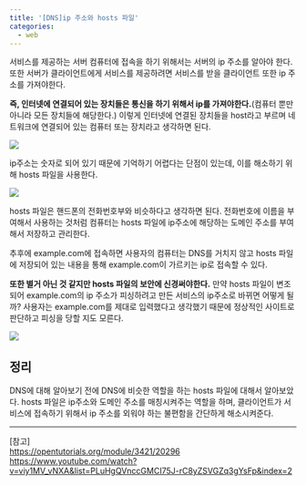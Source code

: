 ```yaml
---
title: '[DNS]ip 주소와 hosts 파일'
categories:
  - web
---
```


서비스를 제공하는 서버 컴퓨터에 접속을 하기 위해서는 서버의 ip 주소를 알아야 한다. 또한 서버가 클라이언트에게 서비스를 제공하려면 서비스를 받을 클라이언트 또한 ip 주소를 가져야한다.

**즉, 인터넷에 연결되어 있는 장치들은 통신을 하기 위해서 ip를 가져야한다.**(컴퓨터 뿐만 아니라 모든 장치들에 해당한다.) 이렇게 인터넷에 연결된 장치들을 host라고 부르며 네트워크에 연결되어 있는 컴퓨터 또는 장치라고 생각하면 된다.

![](https://user-images.githubusercontent.com/13075035/75006044-c76e5f80-54b3-11ea-8260-da19fbbcc11a.png)

ip주소는 숫자로 되어 있기 때문에 기억하기 어렵다는 단점이 있는데, 이를 해소하기 위해 hosts 파일을 사용한다.

![](https://user-images.githubusercontent.com/13075035/75006098-f08ef000-54b3-11ea-8224-1aef114c2133.png)

hosts 파일은 핸드폰의 전화번호부와 비슷하다고 생각하면 된다. 전화번호에 이름을 부여해서 사용하는 것처럼 컴퓨터는 hosts 파일에 ip주소에 해당하는 도메인 주소를 부여해서 저장하고 관리한다.

추후에 example.com에 접속하면 사용자의 컴퓨터는 DNS를 거치지 않고 hosts 파일에 저장되어 있는 내용을 통해 example.com이 가르키는 ip로 접속할 수 있다.

**또한 별거 아닌 것 같지만 hosts 파일의 보안에 신경써야한다.** 만약 hosts 파일이 변조되어 example.com의 ip 주소가 피싱하려고 만든 서비스의 ip주소로 바뀌면 어떻게 될까? 사용자는 example.com를 제대로 입력했다고 생각했기 때문에 정상적인 사이트로 판단하고 피싱을 당할 지도 모른다.

![](https://user-images.githubusercontent.com/13075035/75006972-fafeb900-54b6-11ea-8bb8-2a432294bff0.png)

## 정리

DNS에 대해 알아보기 전에 DNS에 비슷한 역할을 하는 hosts 파일에 대해서 알아보았다. hosts 파일은 ip주소와 도메인 주소를 매칭시켜주는 역할을 하며, 클라이언트가 서비스에 접속하기 위해서 ip 주소를 외워야 하는 불편함을 간단하게 해소시켜준다.

---

[참고]  
https://opentutorials.org/module/3421/20296
https://www.youtube.com/watch?v=viy1MV_vNXA&list=PLuHgQVnccGMCI75J-rC8yZSVGZq3gYsFp&index=2
